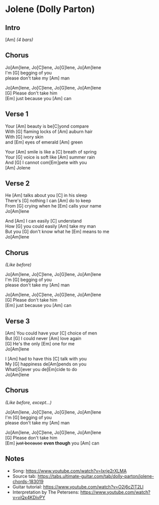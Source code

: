 # Jolene (Dolly Parton)

## Intro

[Am] _(4 bars)_
 
## Chorus

Jo[Am]lene, Jo[C]lene, Jo[G]lene, Jo[Am]lene  
I'm [G] begging of you  
please don't take my [Am] man

Jo[Am]lene, Jo[C]lene, Jo[G]lene, Jo[Am]lene  
[G] Please don't take him  
[Em] just because you [Am] can
 
## Verse 1

Your [Am] beauty is be[C]yond compare  
With [G] flaming locks of [Am] auburn hair  
With [G] ivory skin  
and [Em] eyes of emerald [Am] green

Your [Am] smile is like a [C] breath of spring  
Your [G] voice is soft like [Am] summer rain  
And [G] I cannot com[Em]pete with you  
[Am] Jolene

## Verse 2

He [Am] talks about you [C] in his sleep  
There's [G] nothing I can [Am] do to keep  
From [G] crying when he [Em] calls your name  
Jo[Am]lene

And [Am] I can easily [C] understand  
How [G] you could easily [Am] take my man  
But you [G] don't know what he [Em] means to me  
Jo[Am]lene

## Chorus

_(Like before)_

Jo[Am]lene, Jo[C]lene, Jo[G]lene, Jo[Am]lene  
I'm [G] begging of you  
please don't take my [Am] man

Jo[Am]lene, Jo[C]lene, Jo[G]lene, Jo[Am]lene  
[G] Please don't take him  
[Em] just because you [Am] can

## Verse 3

[Am] You could have your [C] choice of men  
But [G] I could never [Am] love again  
[G] He's the only [Em] one for me  
Jo[Am]lene

I [Am] had to have this [C] talk with you  
My [G] happiness de[Am]pends on you  
What[G]ever you de[Em]cide to do  
Jo[Am]lene
 
## Chorus

_(Like before, except...)_

Jo[Am]lene, Jo[C]lene, Jo[G]lene, Jo[Am]lene  
I'm [G] begging of you  
please don't take my [Am] man

Jo[Am]lene, Jo[C]lene, Jo[G]lene, Jo[Am]lene  
[G] Please don't take him  
[Em] ~~just because~~ **even though** you [Am] can

## Notes

- Song: <https://www.youtube.com/watch?v=Ixrje2rXLMA>
- Source tab: <https://tabs.ultimate-guitar.com/tab/dolly-parton/jolene-chords-183019>
- Guitar tutorial: <https://www.youtube.com/watch?v=O2j6cZlT2LI>
- Interpretation by The Petersens: <https://www.youtube.com/watch?v=viQx4KDivPY>
